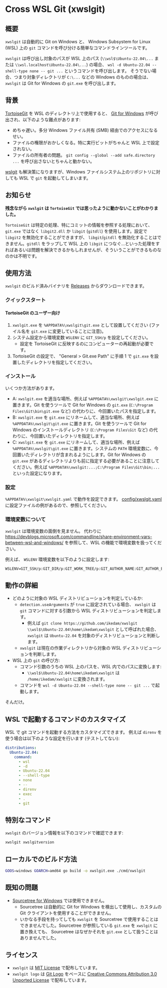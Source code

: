Cross WSL Git (xwslgit)
=======================

概要
----

`xwslgit` は自動的に Git on Windows と、 Windows Subsystem for Linux (WSL) 上の `git` コマンドを呼び分ける簡単なコマンドラインツールです。

`xwslgit` は呼び出し対象のパスが WSL 上のパス (`\\wsl$\Ubuntu-22.04\...` または `\\wsl.localhost\Ubuntu-22.04\...`) の場合、 `wsl -d Ubuntu-22.04 --shell-type none -- git ...` というコマンドを呼び出します。
そうでない場合、つまり対象ディレクトリが `C:\...` などの Windows のものの場合は、 `xwslgit` は Git for Windows の `git.exe` を呼び出します。

背景
----

[TortoiseGit](https://tortoisegit.org/) を WSL のディレクトリ上で使用すると、 [Git for Windows](https://gitforwindows.org/) が呼び出され、以下のような難点があります:

* めちゃ遅い。多分 Windows ファイル共有 (SMB) 経由でのアクセスになるせい。
* ファイルの権限がおかしくなる。特に実行ビットがちゃんと WSL 上で設定されない。
* ファイルの所有者の問題。 `git config --global --add safe.directory ...` を呼び出さないとちゃんと動かない。

[wslgit](https://github.com/andy-5/wslgit) も解決策になりますが、Windows ファイルシステム上のリポジトリに対しても WSL で `git` を起動してしまいます。

お知らせ
--------

**残念ながら `xwslgit` は `TortoiseGit` では思ったように動かないことがわかりました。**

`TortoiseGit` は特定の処理、特にコミットの情報を参照する処理において、 `git.exe` ではなく `libgit2.dll` か `libgit` (`gitdll`) を使用します。設定で `libgit2` を無効化することができますが、 `libgit`/`gitdll` を無効化することはできません。`gitdll` をラップして WSL 上の `libgit` につなぐ…といった処理をすればあるいは問題を解決できるかもしれませんが、そういうことができるものなのかは不明です。

使用方法
--------

`xwslgit` のビルド済みバイナリを [Releases](https://github.com/ikedam/xwslgit/releases) からダウンロードできます。

### クイックスタート

#### TortoiseGit のユーザー向け

1. `xwslgit.exe` を `%APPDATA%\xwslgit\git.exe` として設置してください (ファイル名を `git.exe` に変更していることに注意)。
2. システム設定から環境変数 `WSLENV` に `GIT_SSH/p` を設定してください。
    * 設定を TortoiseGit に反映するのにコンピューターの再起動が必要です。
3. TortoiseGit の設定で、 "General > Git.exe Path" に手順 1 で `git.exe` を設置したディレクトリを指定してください。

### インストール

いくつか方法があります。

* A: `xwslgit.exe` を適当な場所、例えば `%APPDATA%\xwslgit\xwslgit.exe` に置きます。Git を使うツールで Git for Windows の `git.exe` (`C:\Program Files\Git\bin\git.exe` など) の代わりに、今回置いたパスを指定します。
* B: `xwslgit.exe` を `git.exe` にリネームして、適当な場所、例えば `%APPDATA%\xwslgit\git.exe` に置きます。Git を使うツールで Git for Windows のインストールディレクトリ (`C:\Program Files\Git` など) の代わりに、今回置いたディレクトリを指定します。
* C: `xwslgit.exe` を `git.exe` にリネームして、適当な場所、例えば `%APPDATA%\xwslgit\git.exe` に置きます。システムの `PATH` 環境変数に、今回置いたディレクトリが含まれるようにします。Git for Windows の `git.exe` があるディレクトリよりも前に指定する必要があることに注意してください。例えば `%APPDATA%\xwslgit:...;C:\Program Files\Git\bin;...` といった設定になります。

### 設定

`%APPDATA%\xwslgit\xwslgit.yaml` で動作を設定できます。
[config/xwslgit.yaml](config/xwslgit.yaml) に設定ファイルの例があるので、参照してください。

### 環境変数について

`xwslgit` は環境変数の面倒を見ません。
代わりに https://devblogs.microsoft.com/commandline/share-environment-vars-between-wsl-and-windows/ を参照して、WSL の機能で環境変数を扱ってください。

例えば、 `WSLENV` 環境変数を以下のように設定します:

```
WSLENV=GIT_SSH/p:GIT_DIR/p:GIT_WORK_TREE/p:GIT_AUTHOR_NAME:GIT_AUTHOR_EMAIL
```

動作の詳細
----------

* どのように対象の WSL ディストリビューションを判定しているか:
    * `detection.useArguments` が `true` に設定されている場合、 `xwslgit` は `git` コマンドに対する引数から WSL ディストリビューションを判定します。
        * 例えば `git clone https://github.com/ikedam/xwslgit \\wsl$\Ubuntu-22.04\home\ikedam\xwslgit` として呼ばれた場合、 `xwslgit` は `Ubuntu-22.04` を対象のディストリビューションと判断します。
    * `xwslgit` は現在の作業ディレクトリから対象の WSL ディストリビューションを判断します。
* WSL 上の `git` の呼び方:
    * コマンド引数のうちの WSL 上のパスを、WSL 内でのパスに変換します:
        * `\\wsl$\Ubuntu-22.04\home\ikedam\xwslgit` は `/home/ikedam/xwslgit` に変換されます。
    * コマンドを `wsl -d Ubuntu-22.04 --shell-type none -- git ...` で起動します。

そんだけ。

WSL で起動するコマンドのカスタマイズ
------------------------------------

WSL で git コマンドを起動する方法をカスタマイズできます。
例えば `direnv` を使う場合は以下のような設定を行います (テストしてない):

```yaml
distributions:
  Ubuntu-22.04:
    command:
      - wsl
      - -d
      - Ubuntu-22.04
      - --shell-type
      - none
      - --
      - direnv
      - exec
      - .
      - git
```

特別なコマンド
--------------

`xwslgit` のバージョン情報を以下のコマンドで確認できます:

```sh
xwslgit xwslgitversion
```

ローカルでのビルド方法
----------------------

```sh
GOOS=windows GOARCH=amd64 go build -o xwslgit.exe ./cmd/xwslgit
```

既知の問題
----------

* [Sourcetree for Windows](https://www.sourcetreeapp.com/) では使用できません。
    * Sourcetree は自動的に Git for Windows を検出して使用し、カスタムの Git クライアントを使用することができません。
    * いかなる手段を持ってしても `xwslgit` を Sourcetree で使用することはできませんでした。Sourcetree が参照している `git.exe` を `xwslgit` に置き換えても、 Sourcetree はなぜかそれを `git.exe` として扱うことはありませんでした。

ライセンス
----------

* `xwslgit` は [MIT License](LICENSE) で配布しています。
* `xwslgit logo` は [Git Logo](https://git-scm.com/downloads/logos) をベースに [Creative Commons Attribution 3.0 Unported License](https://creativecommons.org/licenses/by/3.0/) で配布しています。
